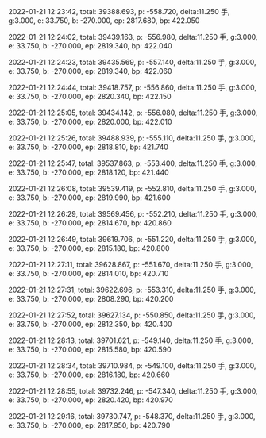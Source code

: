 2022-01-21 12:23:42, total: 39388.693, p: -558.720, delta:11.250 手, g:3.000, e: 33.750, b: -270.000, ep: 2817.680, bp: 422.050

2022-01-21 12:24:02, total: 39439.163, p: -556.980, delta:11.250 手, g:3.000, e: 33.750, b: -270.000, ep: 2819.340, bp: 422.040

2022-01-21 12:24:23, total: 39435.569, p: -557.140, delta:11.250 手, g:3.000, e: 33.750, b: -270.000, ep: 2819.340, bp: 422.060

2022-01-21 12:24:44, total: 39418.757, p: -556.860, delta:11.250 手, g:3.000, e: 33.750, b: -270.000, ep: 2820.340, bp: 422.150

2022-01-21 12:25:05, total: 39434.142, p: -556.080, delta:11.250 手, g:3.000, e: 33.750, b: -270.000, ep: 2820.000, bp: 422.010

2022-01-21 12:25:26, total: 39488.939, p: -555.110, delta:11.250 手, g:3.000, e: 33.750, b: -270.000, ep: 2818.810, bp: 421.740

2022-01-21 12:25:47, total: 39537.863, p: -553.400, delta:11.250 手, g:3.000, e: 33.750, b: -270.000, ep: 2818.120, bp: 421.440

2022-01-21 12:26:08, total: 39539.419, p: -552.810, delta:11.250 手, g:3.000, e: 33.750, b: -270.000, ep: 2819.990, bp: 421.600

2022-01-21 12:26:29, total: 39569.456, p: -552.210, delta:11.250 手, g:3.000, e: 33.750, b: -270.000, ep: 2814.670, bp: 420.860

2022-01-21 12:26:49, total: 39619.706, p: -551.220, delta:11.250 手, g:3.000, e: 33.750, b: -270.000, ep: 2815.180, bp: 420.800

2022-01-21 12:27:11, total: 39628.867, p: -551.670, delta:11.250 手, g:3.000, e: 33.750, b: -270.000, ep: 2814.010, bp: 420.710

2022-01-21 12:27:31, total: 39622.696, p: -553.310, delta:11.250 手, g:3.000, e: 33.750, b: -270.000, ep: 2808.290, bp: 420.200

2022-01-21 12:27:52, total: 39627.134, p: -550.850, delta:11.250 手, g:3.000, e: 33.750, b: -270.000, ep: 2812.350, bp: 420.400

2022-01-21 12:28:13, total: 39701.621, p: -549.140, delta:11.250 手, g:3.000, e: 33.750, b: -270.000, ep: 2815.580, bp: 420.590

2022-01-21 12:28:34, total: 39710.984, p: -549.100, delta:11.250 手, g:3.000, e: 33.750, b: -270.000, ep: 2816.180, bp: 420.660

2022-01-21 12:28:55, total: 39732.246, p: -547.340, delta:11.250 手, g:3.000, e: 33.750, b: -270.000, ep: 2820.420, bp: 420.970

2022-01-21 12:29:16, total: 39730.747, p: -548.370, delta:11.250 手, g:3.000, e: 33.750, b: -270.000, ep: 2817.950, bp: 420.790